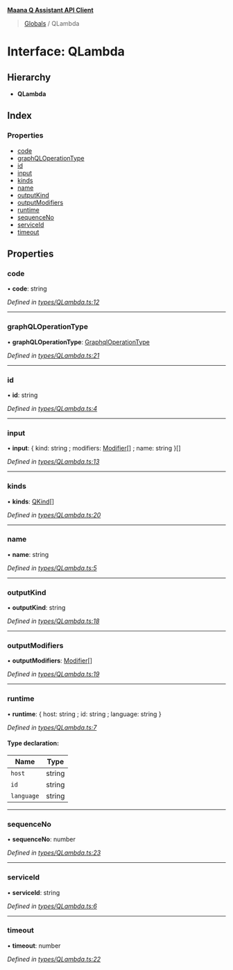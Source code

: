 **[Maana Q Assistant API Client](../README.md)**

> [Globals](../README.md) / QLambda

# Interface: QLambda

## Hierarchy

* **QLambda**

## Index

### Properties

* [code](qlambda.md#code)
* [graphQLOperationType](qlambda.md#graphqloperationtype)
* [id](qlambda.md#id)
* [input](qlambda.md#input)
* [kinds](qlambda.md#kinds)
* [name](qlambda.md#name)
* [outputKind](qlambda.md#outputkind)
* [outputModifiers](qlambda.md#outputmodifiers)
* [runtime](qlambda.md#runtime)
* [sequenceNo](qlambda.md#sequenceno)
* [serviceId](qlambda.md#serviceid)
* [timeout](qlambda.md#timeout)

## Properties

### code

•  **code**: string

*Defined in [types/QLambda.ts:12](https://github.com/maana-io/q-assistant-client/blob/develop/src/types/QLambda.ts#L12)*

___

### graphQLOperationType

•  **graphQLOperationType**: [GraphqlOperationType](../README.md#graphqloperationtype)

*Defined in [types/QLambda.ts:21](https://github.com/maana-io/q-assistant-client/blob/develop/src/types/QLambda.ts#L21)*

___

### id

•  **id**: string

*Defined in [types/QLambda.ts:4](https://github.com/maana-io/q-assistant-client/blob/develop/src/types/QLambda.ts#L4)*

___

### input

•  **input**: { kind: string ; modifiers: [Modifier](../README.md#modifier)[] ; name: string  }[]

*Defined in [types/QLambda.ts:13](https://github.com/maana-io/q-assistant-client/blob/develop/src/types/QLambda.ts#L13)*

___

### kinds

•  **kinds**: [QKind](qkind.md)[]

*Defined in [types/QLambda.ts:20](https://github.com/maana-io/q-assistant-client/blob/develop/src/types/QLambda.ts#L20)*

___

### name

•  **name**: string

*Defined in [types/QLambda.ts:5](https://github.com/maana-io/q-assistant-client/blob/develop/src/types/QLambda.ts#L5)*

___

### outputKind

•  **outputKind**: string

*Defined in [types/QLambda.ts:18](https://github.com/maana-io/q-assistant-client/blob/develop/src/types/QLambda.ts#L18)*

___

### outputModifiers

•  **outputModifiers**: [Modifier](../README.md#modifier)[]

*Defined in [types/QLambda.ts:19](https://github.com/maana-io/q-assistant-client/blob/develop/src/types/QLambda.ts#L19)*

___

### runtime

•  **runtime**: { host: string ; id: string ; language: string  }

*Defined in [types/QLambda.ts:7](https://github.com/maana-io/q-assistant-client/blob/develop/src/types/QLambda.ts#L7)*

#### Type declaration:

Name | Type |
------ | ------ |
`host` | string |
`id` | string |
`language` | string |

___

### sequenceNo

•  **sequenceNo**: number

*Defined in [types/QLambda.ts:23](https://github.com/maana-io/q-assistant-client/blob/develop/src/types/QLambda.ts#L23)*

___

### serviceId

•  **serviceId**: string

*Defined in [types/QLambda.ts:6](https://github.com/maana-io/q-assistant-client/blob/develop/src/types/QLambda.ts#L6)*

___

### timeout

•  **timeout**: number

*Defined in [types/QLambda.ts:22](https://github.com/maana-io/q-assistant-client/blob/develop/src/types/QLambda.ts#L22)*
